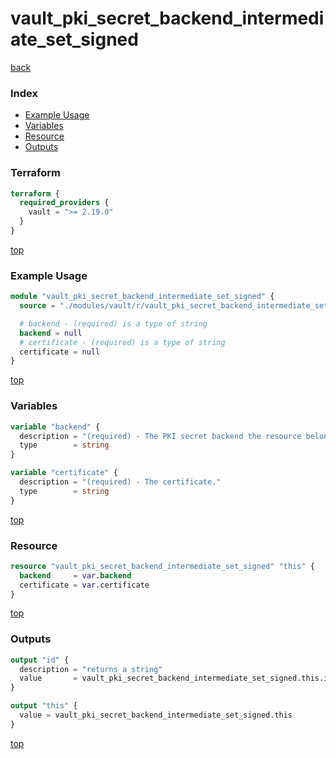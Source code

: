 # vault_pki_secret_backend_intermediate_set_signed

[back](../vault.md)

### Index

- [Example Usage](#example-usage)
- [Variables](#variables)
- [Resource](#resource)
- [Outputs](#outputs)

### Terraform

```terraform
terraform {
  required_providers {
    vault = ">= 2.19.0"
  }
}
```

[top](#index)

### Example Usage

```terraform
module "vault_pki_secret_backend_intermediate_set_signed" {
  source = "./modules/vault/r/vault_pki_secret_backend_intermediate_set_signed"

  # backend - (required) is a type of string
  backend = null
  # certificate - (required) is a type of string
  certificate = null
}
```

[top](#index)

### Variables

```terraform
variable "backend" {
  description = "(required) - The PKI secret backend the resource belongs to."
  type        = string
}

variable "certificate" {
  description = "(required) - The certificate."
  type        = string
}
```

[top](#index)

### Resource

```terraform
resource "vault_pki_secret_backend_intermediate_set_signed" "this" {
  backend     = var.backend
  certificate = var.certificate
}
```

[top](#index)

### Outputs

```terraform
output "id" {
  description = "returns a string"
  value       = vault_pki_secret_backend_intermediate_set_signed.this.id
}

output "this" {
  value = vault_pki_secret_backend_intermediate_set_signed.this
}
```

[top](#index)